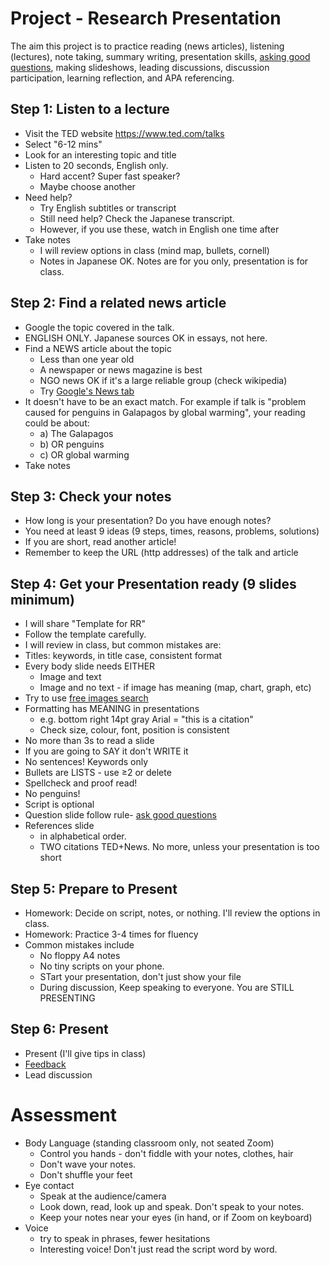 # Project - Research Presentation
The aim this project is to practice reading (news articles), listening (lectures), note taking, summary writing, presentation skills, [asking good questions](Orientation-AskGoodQuestions), making slideshows, leading discussions, discussion participation, learning reflection, and APA referencing.  

## Step 1: Listen to a lecture
* Visit the TED website https://www.ted.com/talks
* Select "6-12 mins"
* Look for an interesting topic and title
* Listen to 20 seconds, English only. 
    * Hard accent? Super fast speaker? 
    * Maybe choose another
* Need help?  
    * Try English subtitles or transcript
    * Still need help? Check the Japanese transcript. 
    * However, if you use these, watch in English one time after
* Take notes
    * I will review options in class (mind map, bullets, cornell)
    * Notes in Japanese OK. Notes are for you only, presentation is for class. 

## Step 2: Find a related news article
* Google the topic covered in the talk.
* ENGLISH ONLY. Japanese sources OK in essays, not here. 
* Find a NEWS article about the topic
    * Less than one year old
    * A newspaper or news magazine is best
    * NGO news OK if it's a large reliable group (check wikipedia)
    * Try [Google's News tab](https://www.google.com/search?q=penguins&source=lnms&tbm=nws)
* It doesn't have to be an exact match. For example if talk is "problem caused for penguins in Galapagos by global warming", your reading could be about:
    * a) The Galapagos 
    * b) OR penguins 
    * c) OR global warming
* Take notes

## Step 3: Check your notes
* How long is your presentation? Do you have enough notes? 
* You need at least 9 ideas (9 steps, times, reasons, problems, solutions) 
* If you are short, read another article!
* Remember to keep the URL (http addresses) of the talk and article


## Step 4: Get your Presentation ready (9 slides minimum)
* I will share "Template for RR"
* Follow the template carefully. 
* I will review in class, but common mistakes are: 
* Titles: keywords, in title case, consistent format
* Every body slide needs EITHER
    * Image and text
    * Image and no text - if image has meaning (map, chart, graph, etc)
* Try to use [free images search](https://www.google.com/search?q=penguin&tbm=isch&tbs=il:cl&hl=en)
* Formatting has MEANING in presentations
    * e.g. bottom right 14pt gray Arial = "this is a citation"
    * Check size, colour, font, position is consistent
* No more than 3s to read a slide
* If you are going to SAY it don't WRITE it
* No sentences! Keywords only 
* Bullets are LISTS - use ≥2 or delete
* Spellcheck and proof read!
* No penguins!    
* Script is optional
* Question slide follow rule- [ask good questions](Orientation-AskGoodQuestions)
* References slide 
    * in alphabetical order. 
    * TWO citations  TED+News. No more, unless your presentation is too short 

## Step 5: Prepare to Present
* Homework: Decide on script, notes, or nothing. I'll review the options in class. 
* Homework: Practice 3-4 times for fluency
* Common mistakes include
    * No floppy A4 notes
    * No tiny scripts on your phone. 
    * STart your presentation, don't just show your file
    * During discussion, Keep speaking to everyone. You are STILL PRESENTING

## Step 6: Present
* Present (I'll give tips in class)
* [Feedback](Style-GiveGoodFeedback)
* Lead discussion

# Assessment
* Body Language (standing classroom only, not seated Zoom)
    * Control you hands - don't fiddle with your notes, clothes, hair 
    * Don't wave your notes. 
    * Don't shuffle your feet
* Eye contact
    * Speak at the audience/camera  
    * Look down, read, look up and speak. Don't speak to your notes. 
    * Keep your notes near your eyes (in hand, or if Zoom on keyboard)
* Voice
    * try to speak in phrases, fewer hesitations
    * Interesting voice! Don't just read the script word by word. 
